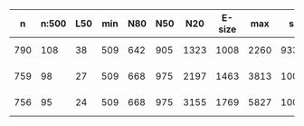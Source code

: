 n    |n:500  |L50  |min  |N80  |N50  |N20   |E-size  |max   |sum     |name
---  |---    |---  |---  |---  |---  |---   |---     |---   |---     |---
790  |108    |38   |509  |642  |905  |1323  |1008    |2260  |93364   |test-unitigs.fa
759  |98     |27   |509  |668  |975  |2197  |1463    |3813  |100675  |test-contigs.fa
756  |95     |24   |509  |668  |975  |3155  |1769    |5827  |100675  |test-scaffolds.fa
